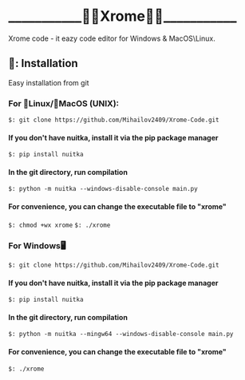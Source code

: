 <h1>___________🔮👾Xrome👾🌃___________</h1>
<text>Xrome code - it eazy code editor for Windows & MacOS\Linux.</text>
<h2>🔨: Installation</h2>
<text>Easy installation from git</text>
<h3>For 🐧Linux/🍏MacOS (UNIX):</h3>
<code>$: git clone https://github.com/Mihailov2409/Xrome-Code.git</code>
<h4>If you don't have nuitka, install it via the pip package manager</h4>
<code>$: pip install nuitka</code>
<h4>In the git directory, run compilation</h4>
<code>$: python -m nuitka --windows-disable-console main.py</code>
<h4>For convenience, you can change the executable file to "xrome"</h4>
<code>$: chmod +wx xrome</code>
<code>$: ./xrome</code>
<h3>For Windows🖥</h3>
<code>$: git clone https://github.com/Mihailov2409/Xrome-Code.git</code>
<h4>If you don't have nuitka, install it via the pip package manager</h4>
<code>$: pip install nuitka</code>
<h4>In the git directory, run compilation</h4>
<code>$: python -m nuitka --mingw64 --windows-disable-console main.py</code>
<h4>For convenience, you can change the executable file to "xrome"</h4>
<code>$: ./xrome</code>
